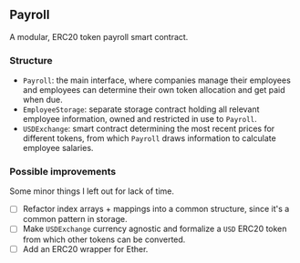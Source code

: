 ## Payroll

A modular, ERC20 token payroll smart contract.

### Structure

- `Payroll`: the main interface, where companies manage their employees and employees can determine their own token allocation and get paid when due.
- `EmployeeStorage`: separate storage contract holding all relevant employee information, owned and restricted in use to `Payroll`.
- `USDExchange`: smart contract determining the most recent prices for different tokens, from which `Payroll` draws information to calculate employee salaries.

### Possible improvements

Some minor things I left out for lack of time.

- [ ] Refactor index arrays + mappings into a common structure, since it's a common pattern in storage.
- [ ] Make `USDExchange` currency agnostic and formalize a `USD` ERC20 token from which other tokens can be converted.
- [ ] Add an ERC20 wrapper for Ether.
